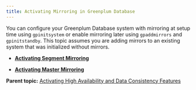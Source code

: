 ```yaml
---
title: Activating Mirroring in Greenplum Database 
---
```


You can configure your Greenplum Database system with mirroring at setup time using `gpinitsystem` or enable mirroring later using `gpaddmirrors` and `gpinitstandby`. This topic assumes you are adding mirrors to an existing system that was initialized without mirrors.

-   **[Activating Segment Mirroring](../../highavail/topics/g-enabling-segment-mirroring.html)**  

-   **[Activating Master Mirroring](../../highavail/topics/g-enabling-master-mirroring.html)**  


**Parent topic:** [Activating High Availability and Data Consistency Features](../../highavail/topics/g-enabling-high-availability-features.html)

